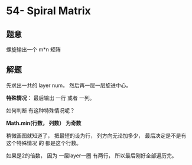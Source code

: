 # 54- Spiral Matrix
## 题意
螺旋输出一个 m*n 矩阵

## 解题
先求出一共的 layer num， 然后再一层一层旋进中心。

**特殊情况**：
最后输出 一行 或者 一列。

如何判断 有这种特殊情况呢？

**Math.min(行数， 列数） 为奇数**

稍微画图就知道了， 把最短的设为行， 列方向无论加多少， 最后决定是不是有 这个特殊情况 的 都是这个行数。

如果是2的倍数， 因为 一层layer一圈 有两行， 所以最后刚好全部遍历完。

